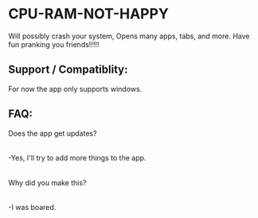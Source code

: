 # CPU-RAM-NOT-HAPPY
Will possibly crash your system, Opens many apps, tabs, and more.
Have fun pranking you friends!!!!!
## Support / Compatiblity:
For now the app only supports windows.
## FAQ:
Does the app get updates? 
######
-Yes, I'll try to add more things to the app. 
######
Why did you make this?
######
-I was boared.

